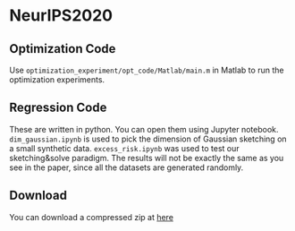 # NeurIPS2020

## Optimization Code
Use `optimization_experiment/opt_code/Matlab/main.m` in Matlab to run the optimization experiments.

## Regression Code
These are written in python. You can open them using Jupyter notebook. `dim_gaussian.ipynb` is used to pick the dimension of Gaussian sketching on a small synthetic data. `excess_risk.ipynb` was used to test our sketching&solve paradigm. The results will not be exactly the same as you see in the paper, since all the datasets are generated randomly.

## Download
You can download a compressed zip at [here](https://anonymouslemon.imfast.io/all_code.zip)